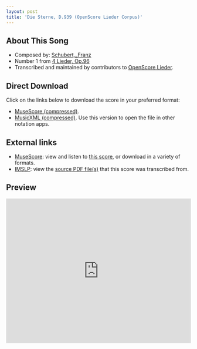 ```yaml
---
layout: post
title: 'Die Sterne, D.939 (OpenScore Lieder Corpus)'
---
```


## About This Song

- Composed by: [Schubert,_Franz](https://fourscoreandmore.org/openscore/lieder/Schubert,_Franz)
- Number 1 from [4 Lieder, Op.96](https://fourscoreandmore.org/openscore/lieder/Schubert,_Franz/4_Lieder,_Op.96)
- Transcribed and maintained by contributors to [OpenScore Lieder].

[OpenScore Lieder]: https://musescore.com/openscore-lieder-corpus

## Direct Download

Click on the links below to download the score in your preferred format:
- [MuseScore (compressed)](https://github.com/openscore/lieder/blob/main/scores/Schubert,_Franz/4_Lieder,_Op.96/1_Die_Sterne,_D.939/lc6485233.mscz?raw=true).
- [MusicXML (compressed)](https://github.com/openscore/lieder/blob/main/scores/Schubert,_Franz/4_Lieder,_Op.96/1_Die_Sterne,_D.939/lc6485233.mxl?raw=true). Use this version to open the file in other notation apps.

## External links

- [MuseScore]: view and listen to [this score][MuseScore], or download in a variety of formats.
- [IMSLP]: view the [source PDF file(s)][IMSLP] that this score was transcribed from.

[MuseScore]: https://musescore.com/score/6485233
[IMSLP]: https://imslp.org/wiki/Special:ReverseLookup/60848

## Preview

<iframe width="100%" height="394" src="https://musescore.com/openscore-lieder-corpus/scores/6485233/embed" frameborder="0" allowfullscreen allow="autoplay; fullscreen"></iframe>
